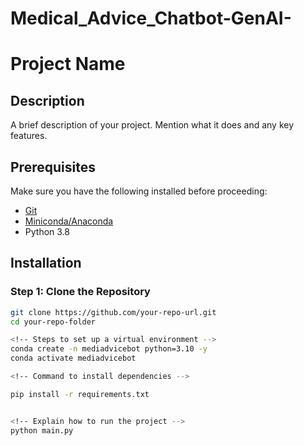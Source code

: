 # Medical_Advice_Chatbot-GenAI-

# Project Name  
<!-- Replace 'Project Name' with the actual name of your project -->

## Description  
<!-- Provide a brief description of the project, its purpose, and key features -->
A brief description of your project. Mention what it does and any key features.  

## Prerequisites  
<!-- List the software/tools needed before running the project -->
Make sure you have the following installed before proceeding:  
- [Git](https://git-scm.com/downloads)  
- [Miniconda/Anaconda](https://docs.conda.io/en/latest/miniconda.html)  
- Python 3.8  

## Installation  

### Step 1: Clone the Repository  
<!-- Instructions to download the project -->
```bash
git clone https://github.com/your-repo-url.git
cd your-repo-folder

<!-- Steps to set up a virtual environment -->
conda create -n mediadvicebot python=3.10 -y
conda activate mediadvicebot

<!-- Command to install dependencies -->

pip install -r requirements.txt


<!-- Explain how to run the project -->
python main.py
